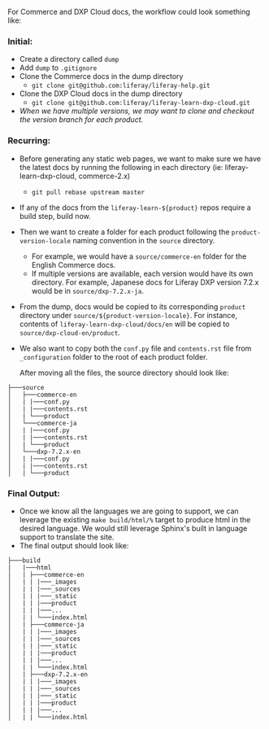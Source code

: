 For Commerce and DXP Cloud docs, the workflow could look something like:

### Initial:

-   Create a directory called `dump`
-   Add `dump` to `.gitignore`
-   Clone the Commerce docs in the dump directory
    -   `git clone git@github.com:liferay/liferay-help.git`
-   Clone the DXP Cloud docs in the dump directory
    -   `git clone git@github.com:liferay/liferay-learn-dxp-cloud.git`
-   _When we have multiple versions, we may want to clone and checkout the version branch for each product._

### Recurring:

-   Before generating any static web pages, we want to make sure we have the latest docs by running the following in each directory (ie: liferay-learn-dxp-cloud, commerce-2.x)
    -   `git pull rebase upstream master`
-   If any of the docs from the `liferay-learn-${product}` repos require a build step, build now.
-   Then we want to create a folder for each product following the `product-version-locale` naming convention in the `source` directory.
    -   For example, we would have a `source/commerce-en` folder for the English Commerce docs.
    -   If multiple versions are available, each version would have its own directory. For example, Japanese docs for Liferay DXP version 7.2.x would be in `source/dxp-7.2.x-ja`.
-   From the dump, docs would be copied to its corresponding `product` directory under `source/${product-version-locale}`. For instance, contents of `liferay-learn-dxp-cloud/docs/en` will be copied to `source/dxp-cloud-en/product`.
-   We also want to copy both the `conf.py` file and `contents.rst` file from `_configuration` folder to the root of each product folder.

    After moving all the files, the source directory should look like:

```
├───source
│   ├───commerce-en
│   | |───conf.py
│   | |───contents.rst
│   | └───product
│   └───commerce-ja
│   | |───conf.py
│   | |───contents.rst
│   | └───product
│   └───dxp-7.2.x-en
│   | |───conf.py
│   | |───contents.rst
│   | └───product
```

### Final Output:

-   Once we know all the languages we are going to support, we can leverage the existing `make build/html/%` target to produce html in the desired language. We would still leverage Sphinx's built in language support to translate the site.
-   The final output should look like:

```
├───build
|   |───html
│   | ├───commerce-en
│   | | |───_images
│   | | |───_sources
│   | | |───_static
│   | | |───product
│   | | |───...
│   | | └───index.html
│   | ├───commerce-ja
│   | | |───_images
│   | | |───_sources
│   | | |───_static
│   | | |───product
│   | | |───...
│   | | └───index.html
│   | ├───dxp-7.2.x-en
│   | | |───_images
│   | | |───_sources
│   | | |───_static
│   | | |───product
│   | | |───...
│   | | └───index.html
```
